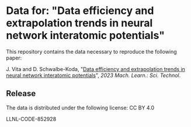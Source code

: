 # Data for: "Data efficiency and extrapolation trends in neural network interatomic potentials"

This repository contains the data necessary to reproduce the following paper:

J. Vita and D. Schwalbe-Koda, "[Data efficiency and extrapolation trends in neural network interatomic potentials](https://doi.org/10.1088/2632-2153/acf115)", _2023 Mach. Learn.: Sci. Technol_.

## Release

The data is distributed under the following license: CC BY 4.0

LLNL-CODE-852928
